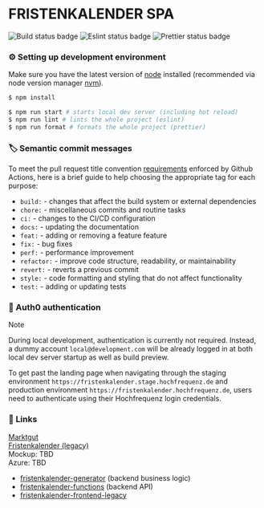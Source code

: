 # FRISTENKALENDER SPA

![Build status badge](https://github.com/Hochfrequenz/fristenkalender-spa/workflows/Building/badge.svg)
![Eslint status badge](https://github.com/Hochfrequenz/fristenkalender-spa/workflows/Linting/badge.svg)
![Prettier status badge](https://github.com/Hochfrequenz/fristenkalender-spa/workflows/Formatting/badge.svg)

### ⚙️ Setting up development environment

Make sure you have the latest version of [node](https://nodejs.org/en) installed (recommended via node version manager [nvm](https://github.com/nvm-sh/nvm)).

```sh
$ npm install
```

```sh
$ npm run start # starts local dev server (including hot reload)
$ npm run lint # lints the whole project (eslint)
$ npm run format # formats the whole project (prettier)
```

### 🏷️ Semantic commit messages

To meet the pull request title convention [requirements](https://github.com/Hochfrequenz/entscheidungsbaumdiagramm/blob/main/.github/workflows/conventional-commit-validation.yml) enforced by Github Actions, here is a brief guide to help choosing the appropriate tag for each purpose:

- `build:` - changes that affect the build system or external dependencies
- `chore:` - miscellaneous commits and routine tasks
- `ci:` - changes to the CI/CD configuration
- `docs:` - updating the documentation
- `feat:` - adding or removing a feature feature
- `fix:` - bug fixes
- `perf:` - performance improvement
- `refactor:` - improve code structure, readability, or maintainability
- `revert:` - reverts a previous commit
- `style:` - code formatting and styling that do not affect functionality
- `test:` - adding or updating tests

### 🔐 Auth0 authentication

> [!NOTE]
> During local development, authentication is currently not required. Instead, a dummy account `local@development.com` will be already logged in at both local dev server startup as well as build preview.

To get past the landing page when navigating through the staging environment `https://fristenkalender.stage.hochfrequenz.de` and production environment `https://fristenkalender.hochfrequenz.de`, users need to authenticate using their Hochfrequenz login credentials.

### 🔗 Links

[Marktgut](https://hochfrequenz-marktplatz.atlassian.net/browse/HFMP-33)<br>
[Fristenkalender (legacy)](https://www.hochfrequenz.de/fristenkalender/)<br>
Mockup: TBD<br>
Azure: TBD

* [fristenkalender-generator](https://github.com/Hochfrequenz/fristenkalender_generator) (backend business logic)
* [fristenkalender-functions](https://github.com/Hochfrequenz/fristenkalender-functions) (backend API)
* [fristenkalender-frontend-legacy](https://github.com/Hochfrequenz/fristenkalender-frontend-legacy)<br>
